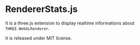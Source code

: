 RendererStats.js
====================

It is a three.js extension to display realtime informations about ```THREE.WebGLRenderer```.

It is released under MIT license.